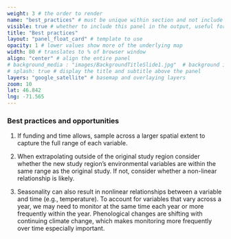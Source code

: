 ```yaml
---
weight: 3 # the order to render
name: "best_practices" # must be unique within section and not include special characters
visible: true # whether to include this panel in the output, useful for testing
title: "Best practices"
layout: "panel_float_card" # template to use
opacity: 1 # lower values show more of the underlying map
width: 80 # translates to % of browser window
align: "center" # align the entire panel
# background_media : "images/BackgroundTitleSlide1.jpg"  # background image rendered behind the panel, covering map
# splash: true # display the title and subtitle above the panel
layers: "google_satellite" # basemap and overlaying layers
zoom: 10
lat: 46.842
lng: -71.565
---
```

### Best practices and opportunities

1) If funding and time allows, sample across a larger spatial extent to capture the full range of each variable.

2) When extrapolating outside of the original study region consider whether the new study region’s environmental variables are within the same range as the original study. If not, consider whether a non-linear relationship is likely.

3) Seasonality can also result in nonlinear relationships between a variable and time (e.g., temperature). To account for variables that vary across a year, we may need to monitor at the same time each year or more frequently within the year. Phenological changes are shifting with continuing climate change, which makes monitoring more frequently over time especially important.



<!--- Use shapefiles in /challenge_2c/data --->

<!-- *Created by Poliana Mendes* -->
